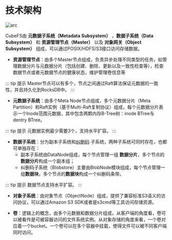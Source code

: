 # 技术架构

![arc](../pic/cfs-arch-ec.png)

CubeFS由 **元数据子系统（Metadata Subsystem）** ，**数据子系统（Data Subsystem）** 和 **资源管理节点（Master）** 以及 **对象网关（Object Subsystem）** 组成，可以通过POSIX/HDFS/S3接口访问存储数据。

- **资源管理节点**：由多个Master节点组成，负责异步处理不同类型的任务，如管理数据分片与元数据分片（包括创建、删除、更新以及一致性检查等），检查数据节点或者元数据节点的健康状态，维护管理卷信息等

::: tip 提示
Master节点可以有多个，节点之间通过Raft算法保证元数据的一致性，并且持久化到RocksDB中。
:::

- **元数据子系统**：由多个Meta Node节点组成，多个元数据分片（Meta Partition）和Raft实例（基于Multi-Raft复制协议）组成，每个元数据分片表示一个Inode范围元数据，其中包含两颗内存B-Tree树：inode BTree与dentry BTree。

::: tip 提示
元数据实例最少需要3个，支持水平扩容。
:::

- **数据子系统**：分为副本子系统和[纠删码](https://en.wikipedia.org/wiki/Erasure_code) 子系统，两种子系统可同时存在，也都可单独存在：
    - 副本子系统由DataNode组成，每个节点管理一组 **数据分片**，多个节点的**数据分片**构成一个副本组；
    - 纠删码子系统（Blobstore）主要由BlobNode模块组成，每个节点管理一组**数据块**，多个节点的**数据块**构成一个纠删码条带。

::: tip 提示
数据节点支持水平扩容。
:::

- **对象子系统**：由对象节点（ObjectNode）组成，提供了兼容标准S3语义的访问协议，可以通过Amazon S3 SDK或者是s3cmd等工具访问存储资源。

- **卷**：逻辑上的概念，由多个元数据和数据分片组成，从客户端的角度看，卷可以被看作是可被容器访问的文件系统实例。从对象存储的角度来看，一个卷对应着一个bucket。一个卷可以在多个容器中挂载，使得文件可以被不同客户端同时访问。

